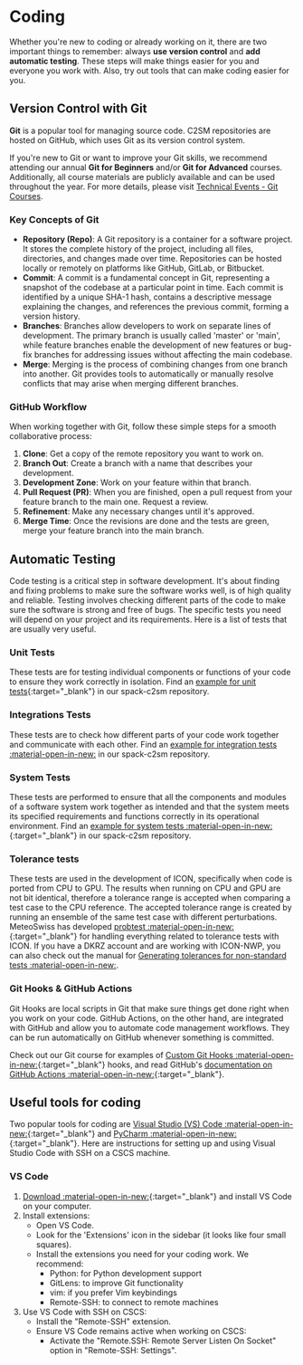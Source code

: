 # Coding

Whether you're new to coding or already working on it, there are two important things to remember: always **use version control** and **add automatic testing**. These steps will make things easier for you and everyone you work with. Also, try out tools that can make coding easier for you.

## Version Control with Git

**Git** is a popular tool for managing source code. C2SM repositories are hosted on GitHub, which uses Git as its version control system.

If you're new to Git or want to improve your Git skills, we recommend attending our annual **Git for Beginners** and/or **Git for Advanced** courses.
Additionally, all course materials are publicly available and can be used throughout the year.
For more details, please visit [Technical Events - Git Courses](../events/git_courses.md).

### Key Concepts of Git

- **Repository (Repo)**: A Git repository is a container for a software project. It stores the complete history of the project, including all files, directories, and changes made over time. Repositories can be hosted locally or remotely on platforms like GitHub, GitLab, or Bitbucket.
- **Commit**: A commit is a fundamental concept in Git, representing a snapshot of the codebase at a particular point in time. Each commit is identified by a unique SHA-1 hash, contains a descriptive message explaining the changes, and references the previous commit, forming a version history.
- **Branches**: Branches allow developers to work on separate lines of development. The primary branch is usually called 'master' or 'main', while feature branches enable the development of new features or bug-fix branches for addressing issues without affecting the main codebase.
- **Merge**: Merging is the process of combining changes from one branch into another. Git provides tools to automatically or manually resolve conflicts that may arise when merging different branches.

### GitHub Workflow

When working together with Git, follow these simple steps for a smooth collaborative process:

1. **Clone**: Get a copy of the remote repository you want to work on.
2. **Branch Out**: Create a branch with a name that describes your development.
3. **Development Zone**: Work on your feature within that branch.
4. **Pull Request (PR)**: When you are finished, open a pull request from your feature branch to the main one. Request a review.
5. **Refinement**: Make any necessary changes until it's approved.
6. **Merge Time**: Once the revisions are done and the tests are green, merge your feature branch into the main branch.

## Automatic Testing

Code testing is a critical step in software development. It's about finding and fixing problems to make sure the software works well, is of high quality and reliable.
Testing involves checking different parts of the code to make sure the software is strong and free of bugs.
The specific tests you need will depend on your project and its requirements. Here is a list of tests that are usually very useful.

### Unit Tests

These tests are for testing individual components or functions of your code to ensure they work correctly in isolation.
Find an [example for unit tests](https://github.com/C2SM/spack-c2sm/blob/main/test/unit_test.py){:target="_blank"} in our spack-c2sm repository. 

### Integrations Tests

These tests are to check how different parts of your code work together and communicate with each other.
Find an [example for integration tests :material-open-in-new:](https://github.com/C2SM/spack-c2sm/blob/main/test/integration_test.py) in our spack-c2sm repository.

### System Tests

These tests are performed to ensure that all the components and modules of a software system work together as intended and that the system meets its specified requirements and functions correctly in its operational environment.
Find an [example for system tests :material-open-in-new:](https://github.com/C2SM/spack-c2sm/blob/main/test/system_test.py){:target="_blank"} in our spack-c2sm repository.

### Tolerance tests

These tests are used in the development of ICON, specifically when code is ported from CPU to GPU. The results when running on CPU and GPU are not bit identical, therefore a tolerance range is accepted when comparing a test case to the CPU reference. The accepted tolerance range is created by running an ensemble of the same test case with different perturbations. MeteoSwiss has developed [probtest :material-open-in-new:](https://github.com/MeteoSwiss/probtest){:target="_blank"} for handling everything related to tolerance tests with ICON. If you have a DKRZ account and are working with ICON-NWP, you can also check out the manual for [Generating tolerances for non-standard tests :material-open-in-new:](https://gitlab.dkrz.de/icon/wiki/-/wikis/GPU-development/Validating-with-probtest-without-buildbot-references-(Generating-tolerances-for-non-standard-tests){:target="_blank"}).

### Git Hooks & GitHub Actions

Git Hooks are local scripts in Git that make sure things get done right when you work on your code. GitHub Actions, on the other hand, are integrated with GitHub and allow you to automate code management workflows. They can be run automatically on GitHub whenever something is committed.

Check out our Git course for examples of [Custom Git Hooks :material-open-in-new:](https://github.com/C2SM/git-course/blob/main/advanced/Exercise_7_git-hooks.md){:target="_blank"} hooks, and read GitHub's [documentation on GitHub Actions :material-open-in-new:](https://docs.github.com/en/actions){:target="_blank"}.

## Useful tools for coding

Two popular tools for coding are [Visual Studio (VS) Code :material-open-in-new:](https://code.visualstudio.com){:target="_blank"} and [PyCharm :material-open-in-new:](https://www.jetbrains.com/pycharm/){:target="_blank"}. Here are instructions for setting up and using Visual Studio Code with SSH on a CSCS machine.

### VS Code

1. [Download :material-open-in-new:](https://code.visualstudio.com/download){:target="_blank"} and install VS Code on your computer.
2. Install extensions:
    - Open VS Code.
    - Look for the 'Extensions' icon in the sidebar (it looks like four small squares).
    - Install the extensions you need for your coding work. We recommend:
        - Python: for Python development support
        - GitLens: to improve Git functionality
        - vim: if you prefer Vim keybindings
        - Remote-SSH: to connect to remote machines
3. Use VS Code with SSH on CSCS:
    - Install the "Remote-SSH" extension.
    - Ensure VS Code remains active when working on CSCS:
        - Activate the "Remote.SSH: Remote Server Listen On Socket" option in "Remote-SSH: Settings".